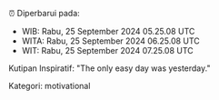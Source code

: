 ⏰ Diperbarui pada:
- WIB: Rabu, 25 September 2024 05.25.08 UTC
- WITA: Rabu, 25 September 2024 06.25.08 UTC
- WIT: Rabu, 25 September 2024 07.25.08 UTC

Kutipan Inspiratif:
"The only easy day was yesterday."


Kategori: motivational

